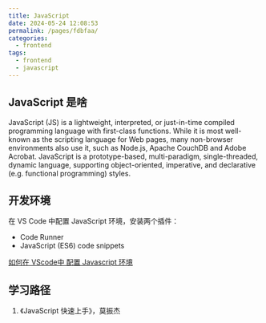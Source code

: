 ```yaml
---
title: JavaScript
date: 2024-05-24 12:08:53
permalink: /pages/fdbfaa/
categories: 
  - frontend
tags: 
  - frontend
  - javascript
---
```


## JavaScript 是啥

JavaScript (JS) is a lightweight, interpreted, or just-in-time compiled programming language with first-class functions. While it is most well-known as the scripting language for Web pages, many non-browser environments also use it, such as Node.js, Apache CouchDB and Adobe Acrobat. JavaScript is a prototype-based, multi-paradigm, single-threaded, dynamic language, supporting object-oriented, imperative, and declarative (e.g. functional programming) styles.

## 开发环境

在 VS Code 中配置 JavaScript 环境，安装两个插件：

- Code Runner
- JavaScript (ES6) code snippets

[如何在 VScode中 配置 Javascript 环境](https://blog.csdn.net/Viviane_2022/article/details/133117450)

## 学习路径

1. 《JavaScript 快速上手》，莫振杰
